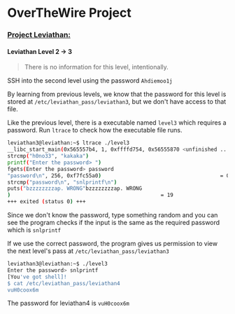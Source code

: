 # OverTheWire Project

### [Project Leviathan:](http://overthewire.org/wargames/leviathan/)

#### Leviathan Level 2 -> 3
> There is no information for this level, intentionally.

SSH into the second level using the password `Ahdiemoo1j`

By learning from previous levels, we know that the password for this level is stored at `/etc/leviathan_pass/leviathan3`, but we don't have access to that file.

Like the previous level, there is a executable named `level3` which requires a password.
Run `ltrace` to check how the executable file runs.

```bash
leviathan3@leviathan:~$ ltrace ./level3
__libc_start_main(0x565557b4, 1, 0xffffd754, 0x56555870 <unfinished ...>
strcmp("h0no33", "kakaka")                                                = -1
printf("Enter the password> ")                                            = 20
fgets(Enter the password> password
"password\n", 256, 0xf7fc55a0)                                      = 0xffffd560
strcmp("password\n", "snlprintf\n")                                       = -1
puts("bzzzzzzzzap. WRONG"bzzzzzzzzap. WRONG
)                                                = 19
+++ exited (status 0) +++
```
Since we don't know the password, type something random and you can see the program checks if the input is the same as the required password which is `snlprintf`

If we use the correct password, the program gives us permission to
view the next level's pass at `/etc/leviathan_pass/leviathan3`

```bash
leviathan3@leviathan:~$ ./level3
Enter the password> snlprintf
[You've got shell]!
$ cat /etc/leviathan_pass/leviathan4
vuH0coox6m
```

The password for leviathan4 is `vuH0coox6m`
